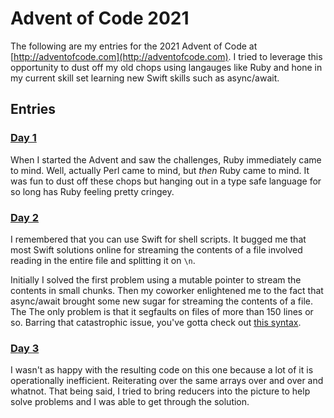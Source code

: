 # Advent of Code 2021

The following are my entries for the 2021 Advent of Code at [http://adventofcode.com](http://adventofcode.com). I tried to leverage this opportunity to dust off my old chops using langauges like Ruby and hone in my current skill set learning new Swift skills such as async/await.

## Entries

### [Day 1](Day1/)
When I started the Advent and saw the challenges, Ruby immediately came to mind. Well, actually Perl came to mind, but _then_ Ruby came to mind. It was fun to dust off these chops but hanging out in a type safe language for so long has Ruby feeling pretty cringey.

### [Day 2](Day2/)
I remembered that you can use Swift for shell scripts. It bugged me that most Swift solutions online for streaming the contents of a file involved reading in the entire file and splitting it on `\n`. 

Initially I solved the first problem using a mutable pointer to stream the contents in small chunks. Then my coworker enlightened me to the fact that async/await brought some new sugar for streaming the contents of a file. The The only problem is that it segfaults on files of more than 150 lines or so. Barring that catastrophic issue, you've gotta check out [this syntax](https://github.com/jereme/AdventOfCode2021/blob/eca965850453f73446bdcf86a85d2653f36b9f21/Day2/problem2.swift#L118-L123).

### [Day 3](Day3/)
I wasn't as happy with the resulting code on this one because a lot of it is operationally inefficient.  Reiterating over the same arrays over and over and whatnot.  That being said, I tried to bring reducers into the picture to help solve problems and I was able to get through the solution.
